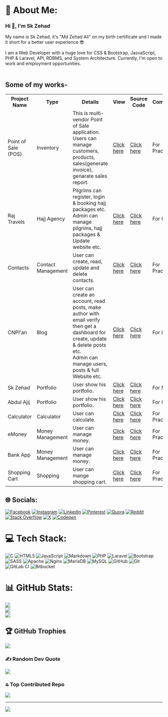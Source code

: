 # 💫 About Me:

<h3 align="left">Hi 👋, I'm Sk Zehad</h3>

My name is Sk Zehad, it's "Md Zehad Ali" on my birth certificate and I made it short for a better user experience 😎<br><br>I am a Web Developer with a huge love for CSS & Bootstrap, JasvaScript, PHP & Laravel, API, RDBMS, and System Architecture. Currently, I'm open to work and employment opportunities.<br><br>

## Some of my works-

<table>
    <tr>
        <th>Project Name</th>
        <th>Type</th>
        <th>Details</th>
        <th>View</th>
        <th>Source Code</th>
        <th>Comment's</th>
    </tr>
    <tr>
        <td>Point of Sale (POS)</td>
        <td>Inventory</td>
        <td>This is multi-vendor Point of Sale application.
        Users can manage customers, products, sales(generate invoice), genarate sales report. 
        <td><a target="_blank" href="#">Click here</a></td>
        <td><a target="_blank" href="https://github.com/sehabkhanzehad/pos">Click here</a></td>
        <td>For Practice</td>
    </tr>
    <tr>
        <td>Raj Travels</td>
        <td>Hajj Agency</td>
        <td>Pilgrims can register, login & booking hajj packages etc.
        <br>Admin can manage pilgrims, hajj packages & Update website etc.</td>
        <td><a target="_blank" href="https://msrajtravels.com">Click here</a></td>
        <td><a target="_blank" href="https://github.com/sehabkhanzehad/rajTravels">Click here</a></td>
        <td>For Client</td>
    </tr>
    <tr>
        <td>Contacts</td>
        <td>Contact Management</td>
        <td>User can create, read, update and delete contacts.
        <td><a target="_blank" href="#">Click here</a></td>
        <td><a target="_blank" href="https://github.com/sehabkhanzehad?tab=repositories">Click here</a></td>
        <td>For Practice</td>
    </tr>
    <tr>
        <td>CNPI'an</td>
        <td>Blog</td>
        <td>User can create an account, read posts, make author with email verify then get a dashboard for create, update & delete posts etc.<br>Admin can manage users, posts & full Website etc.
        </td>
        <td><a target="_blank" href="https://cnpian.blog">Click here</a></td>
        <td><a target="_blank" href="https://github.com/sehabkhanzehad/cnpianOld">Click here</a></td>
        <td>For Institute</td>
    </tr>
    <tr>
        <td>Sk Zehad</td>
        <td>Portfolio</td>
        <td>User show his portfolio.</td>
        <td><a target="_blank" href="https://sehabkhanzehad.dev">Click here</a></td>
        <td><a target="_blank" href="https://github.com/sehabkhanzehad/sehabkhanzehad.dev">Click here</a></td>
        <td>For Myself</td>
    </tr>
    <tr>
        <td>Abdul Ajij</td>
        <td>Portfolio</td>
        <td>User show his portfolio.</td>
        <td><a target="_blank" href="#">Click here</a></td>
        <td><a target="_blank" href="https://github.com/sehabkhanzehad/abdulajij.msrajtravels.com">Click here</a></td>
        <td>For Client</td>
    </tr>
    <tr>
        <td>Calculator</td>
        <td>Calculator</td>
        <td>User can calculate.</td>
        <td><a target="_blank" href="#">Click here</a></td>
        <td><a target="_blank" href="https://github.com/sehabkhanzehad?tab=repositories">Click here</a></td>
        <td>For Practice</td>
    </tr>
    <tr>
        <td>eMoney</td>
        <td>Money Management</td>
        <td>User can manage money.</td>
        <td><a target="_blank" href="#">Click here</a></td>
        <td><a target="_blank" href="https://github.com/sehabkhanzehad?tab=repositories">Click here</a></td>
        <td>For Practice</td>
    </tr>
    <tr>
        <td>Bank App</td>
        <td>Money Management</td>
        <td>User can manage money.</td>
        <td><a target="_blank" href="#">Click here</a></td>
        <td><a target="_blank" href="https://github.com/sehabkhanzehad?tab=repositories">Click here</a></td>
        <td>For Practice</td>
    </tr>
    <tr>
        <td>Shopping Cart</td>
        <td>Shopping</td>
        <td>User can mange shopping cart.</td>
        <td><a target="_blank" href="#">Click here</a></td>
        <td><a target="_blank" href="https://github.com/sehabkhanzehad?tab=repositories">Click here</a></td>
        <td>For Practice</td>
    </tr>
   
</table>

## 🌐 Socials:

[![Facebook](https://img.shields.io/badge/Facebook-%231877F2.svg?logo=Facebook&logoColor=white)](https://facebook.com/sehabkhanzehad) [![Instagram](https://img.shields.io/badge/Instagram-%23E4405F.svg?logo=Instagram&logoColor=white)](https://instagram.com/sehabkhanzehad) [![LinkedIn](https://img.shields.io/badge/LinkedIn-%230077B5.svg?logo=linkedin&logoColor=white)](https://linkedin.com/in/sehabkhanzehad) [![Pinterest](https://img.shields.io/badge/Pinterest-%23E60023.svg?logo=Pinterest&logoColor=white)](https://pinterest.com/sehabkhanzehad) [![Quora](https://img.shields.io/badge/Quora-%23B92B27.svg?logo=Quora&logoColor=white)](https://quora.com/profile/Zehad) [![Reddit](https://img.shields.io/badge/Reddit-%23FF4500.svg?logo=Reddit&logoColor=white)](https://reddit.com/user/sehabkhanzehad) [![Stack Overflow](https://img.shields.io/badge/-Stackoverflow-FE7A16?logo=stack-overflow&logoColor=white)](https://stackoverflow.com/users/sehabkhanzehad) [![X](https://img.shields.io/badge/X-black.svg?logo=X&logoColor=white)](https://x.com/sehabkhanzehad) [![Codepen](https://img.shields.io/badge/Codepen-000000?style=for-the-badge&logo=codepen&logoColor=white)](https://codepen.io/sehabkhanzehad)

# 💻 Tech Stack:

![C](https://img.shields.io/badge/c-%2300599C.svg?style=for-the-badge&logo=c&logoColor=white) ![HTML5](https://img.shields.io/badge/html5-%23E34F26.svg?style=for-the-badge&logo=html5&logoColor=white) ![JavaScript](https://img.shields.io/badge/javascript-%23323330.svg?style=for-the-badge&logo=javascript&logoColor=%23F7DF1E) ![Markdown](https://img.shields.io/badge/markdown-%23000000.svg?style=for-the-badge&logo=markdown&logoColor=white) ![PHP](https://img.shields.io/badge/php-%23777BB4.svg?style=for-the-badge&logo=php&logoColor=white) ![Laravel](https://img.shields.io/badge/laravel-%23FF2D20.svg?style=for-the-badge&logo=laravel&logoColor=white) ![Bootstrap](https://img.shields.io/badge/bootstrap-%238511FA.svg?style=for-the-badge&logo=bootstrap&logoColor=white) ![SASS](https://img.shields.io/badge/SASS-hotpink.svg?style=for-the-badge&logo=SASS&logoColor=white) ![Apache](https://img.shields.io/badge/apache-%23D42029.svg?style=for-the-badge&logo=apache&logoColor=white) ![Nginx](https://img.shields.io/badge/nginx-%23009639.svg?style=for-the-badge&logo=nginx&logoColor=white) ![MariaDB](https://img.shields.io/badge/MariaDB-003545?style=for-the-badge&logo=mariadb&logoColor=white) ![MySQL](https://img.shields.io/badge/mysql-4479A1.svg?style=for-the-badge&logo=mysql&logoColor=white) ![GitHub](https://img.shields.io/badge/github-%23121011.svg?style=for-the-badge&logo=github&logoColor=white) ![Git](https://img.shields.io/badge/git-%23F05033.svg?style=for-the-badge&logo=git&logoColor=white) ![GitLab CI](https://img.shields.io/badge/gitlab%20CI-%23181717.svg?style=for-the-badge&logo=gitlab&logoColor=white) ![Bitbucket](https://img.shields.io/badge/bitbucket-%230047B3.svg?style=for-the-badge&logo=bitbucket&logoColor=white)

# 📊 GitHub Stats:

![](https://github-readme-stats.vercel.app/api?username=sehabkhanzehad&theme=transparent&hide_border=false&include_all_commits=false&count_private=false)<br/>
![](https://github-readme-streak-stats.herokuapp.com/?user=sehabkhanzehad&theme=transparent&hide_border=false)<br/>
![](https://github-readme-stats.vercel.app/api/top-langs/?username=sehabkhanzehad&theme=transparent&hide_border=false&include_all_commits=false&count_private=false&layout=compact)

## 🏆 GitHub Trophies

![](https://github-profile-trophy.vercel.app/?username=sehabkhanzehad&theme=radical&no-frame=false&no-bg=false&margin-w=4)

### ✍️ Random Dev Quote

![](https://quotes-github-readme.vercel.app/api?type=horizontal&theme=radical)

### 🔝 Top Contributed Repo

![](https://github-contributor-stats.vercel.app/api?username=sehabkhanzehad&limit=5&theme=dark&combine_all_yearly_contributions=true)

---

[![](https://visitcount.itsvg.in/api?id=sehabkhanzehad&icon=0&color=0)](https://visitcount.itsvg.in)

<!-- Proudly created with GPRM ( https://gprm.itsvg.in ) -->
